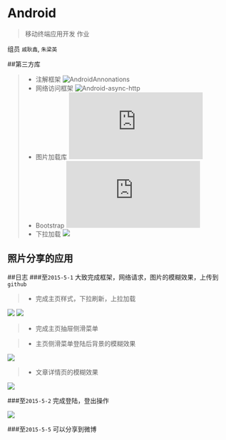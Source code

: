 # Android
>移动终端应用开发 作业

组员 `戚耿鑫`, `朱梁英`

##第三方库
>* 注解框架 ![AndroidAnnonations](http://androidannotations.org/)
>* 网络访问框架 ![Android-async-http](http://loopj.com/android-async-http/)
>* 图片加载库 ![Fresco](http://frescolib.org/docs/index.html)
>* Bootstrap ![](http://frescolib.org/docs/index.html)
>* 下拉加载 ![](https://github.com/liaohuqiu/android-Ultra-Pull-To-Refresh)

## 照片分享的应用

##日志
###至`2015-5-1` 大致完成框架，网络请求，图片的模糊效果，上传到`github`
>* 完成主页样式，下拉刷新，上拉加载

![](https://github.com/qgx446738721/Android/blob/master/art/loading.jpg?raw=true)
![](https://github.com/qgx446738721/Android/blob/master/art/main_list.jpg?raw=true)

>* 完成主页抽屉侧滑菜单

>* 主页侧滑菜单登陆后背景的模糊效果

![](https://github.com/qgx446738721/Android/blob/master/art/menu.jpg?raw=true)

>* 文章详情页的模糊效果

![](https://github.com/qgx446738721/Android/blob/master/art/article_detail.jpg?raw=true)

###至`2015-5-2` 完成登陆，登出操作

![](https://github.com/qgx446738721/Android/blob/master/art/loagin.jpg?raw=true)

###至`2015-5-5` 可以分享到微博
